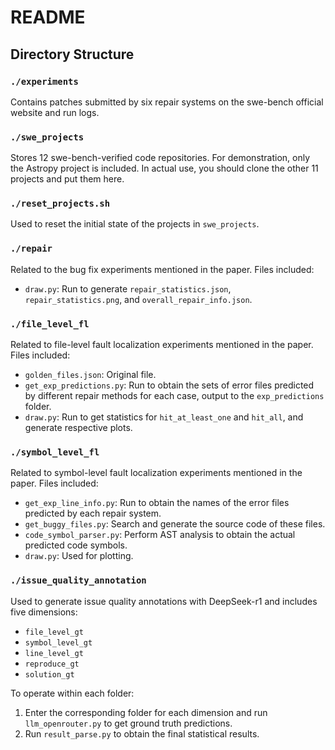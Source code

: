# README

## Directory Structure

### `./experiments`
Contains patches submitted by six repair systems on the swe-bench official website and run logs.

### `./swe_projects`
Stores 12 swe-bench-verified code repositories. For demonstration, only the Astropy project is included. In actual use, you should clone the other 11 projects and put them here.

### `./reset_projects.sh`
Used to reset the initial state of the projects in `swe_projects`.

### `./repair`
Related to the bug fix experiments mentioned in the paper. Files included:
- `draw.py`: Run to generate `repair_statistics.json`, `repair_statistics.png`, and `overall_repair_info.json`.

### `./file_level_fl`
Related to file-level fault localization experiments mentioned in the paper. Files included:
- `golden_files.json`: Original file.
- `get_exp_predictions.py`: Run to obtain the sets of error files predicted by different repair methods for each case, output to the `exp_predictions` folder.
- `draw.py`: Run to get statistics for `hit_at_least_one` and `hit_all`, and generate respective plots.

### `./symbol_level_fl`
Related to symbol-level fault localization experiments mentioned in the paper. Files included:
- `get_exp_line_info.py`: Run to obtain the names of the error files predicted by each repair system.
- `get_buggy_files.py`: Search and generate the source code of these files.
- `code_symbol_parser.py`: Perform AST analysis to obtain the actual predicted code symbols.
- `draw.py`: Used for plotting.

### `./issue_quality_annotation`
Used to generate issue quality annotations with DeepSeek-r1 and includes five dimensions:
- `file_level_gt`
- `symbol_level_gt`
- `line_level_gt`
- `reproduce_gt`
- `solution_gt`

To operate within each folder:
1. Enter the corresponding folder for each dimension and run `llm_openrouter.py` to get ground truth predictions.
2. Run `result_parse.py` to obtain the final statistical results.
